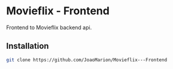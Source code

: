 
# Movieflix - Frontend

Frontend to Movieflix backend api.

## Installation

```bash
git clone https://github.com/JoaoMarion/Movieflix---Frontend
```
